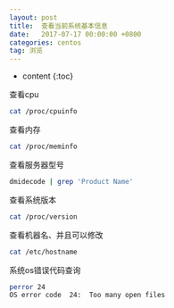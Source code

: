 ```yaml
---
layout: post
title:  查看当前系统基本信息
date:   2017-07-17 00:00:00 +0800
categories: centos
tag: 浏览
---
```


* content
{:toc}

查看cpu
```bash
cat /proc/cpuinfo
```

查看内存
```bash
cat /proc/meminfo
```

查看服务器型号
```bash
dmidecode | grep 'Product Name'    
```

查看系统版本
```bash
cat /proc/version
```

查看机器名、并且可以修改
```bash
cat /etc/hostname
```

系统os错误代码查询
```bash
perror 24
OS error code  24:  Too many open files
```